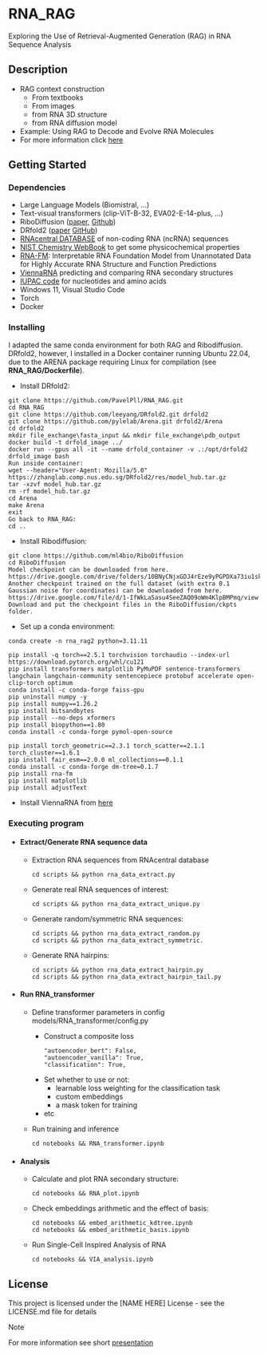 # RNA_RAG
Exploring the Use of Retrieval-Augmented Generation (RAG) in RNA Sequence Analysis

## Description 
* RAG context construction
    * From textbooks
    * From images
    * from RNA 3D structure
    * from RNA diffusion model
* Example: Using RAG to Decode and Evolve RNA Molecules
* For more information click [here](https://github.com/PavelPll/RNA_transformer/blob/main/docs/RNA_transformer.pdf)



## Getting Started

### Dependencies
* Large Language Models (Biomistral, ...)
* Text-visual transformers (clip-ViT-B-32, EVA02-E-14-plus, ...)
* RiboDiffusion ([paper](https://pmc.ncbi.nlm.nih.gov/articles/PMC11211841/), [Github](https://github.com/ml4bio/RiboDiffusion))
* DRfold2 ([paper](https://www.biorxiv.org/content/10.1101/2025.03.05.641632v1) [GitHub](https://github.com/leeyang/DRfold2.git)) 
* [RNAcentral DATABASE](https://rnacentral.org) of non-coding RNA (ncRNA) sequences
* [NIST Chemistry WebBook](https://webbook.nist.gov/chemistry/) to get some physicochemical properties
* [RNA-FM](https://huggingface.co/multimolecule/rnafm): Interpretable RNA Foundation Model from Unannotated Data for Highly Accurate RNA Structure and Function Predictions
* [ViennaRNA](https://www.tbi.univie.ac.at/RNA/ViennaRNA/doc/html) predicting and comparing RNA secondary structures
* [IUPAC code](https://www.bioinformatics.org/sms/iupac.html) for nucleotides and amino acids
* Windows 11, Visual Studio Code
* Torch
* Docker

### Installing

I adapted the same conda environment for both RAG and Ribodiffusion. DRfold2, however, I installed in a Docker container running Ubuntu 22.04, due to the ARENA package requiring Linux for compilation (see **RNA_RAG/Dockerfile**). 
* Install DRfold2:
```
git clone https://github.com/PavelPll/RNA_RAG.git
cd RNA_RAG
git clone https://github.com/leeyang/DRfold2.git drfold2
git clone https://github.com/pylelab/Arena.git drfold2/Arena
cd drfold2
mkdir file_exchange\fasta_input && mkdir file_exchange\pdb_output
docker build -t drfold_image ../
docker run --gpus all -it --name drfold_container -v .:/opt/drfold2 drfold_image bash
Run inside container:
wget --header="User-Agent: Mozilla/5.0" https://zhanglab.comp.nus.edu.sg/DRfold2/res/model_hub.tar.gz
tar -xzvf model_hub.tar.gz
rm -rf model_hub.tar.gz
cd Arena
make Arena
exit
Go back to RNA_RAG:
cd ..
```

* Install Ribodiffusion:
```
git clone https://github.com/ml4bio/RiboDiffusion
cd RiboDiffusion
Model checkpoint can be downloaded from here. 
https://drive.google.com/drive/folders/10BNyCNjxGDJ4rEze9yPGPDXa73iu1skx
Another checkpoint trained on the full dataset (with extra 0.1 Gaussian noise for coordinates) can be downloaded from here.
https://drive.google.com/file/d/1-IfWkLa5asu4SeeZAQ09oWm4KlpBMPmq/view
Download and put the checkpoint files in the RiboDiffusion/ckpts folder.
```
* Set up a conda environment:
```
conda create -n rna_rag2 python=3.11.11

pip install -q torch==2.5.1 torchvision torchaudio --index-url https://download.pytorch.org/whl/cu121
pip install transformers matplotlib PyMuPDF sentence-transformers langchain langchain-community sentencepiece protobuf accelerate open-clip-torch optimum
conda install -c conda-forge faiss-gpu
pip uninstall numpy -y
pip install numpy==1.26.2
pip install bitsandbytes
pip install --no-deps xformers
pip install biopython==1.80
conda install -c conda-forge pymol-open-source

pip install torch_geometric==2.3.1 torch_scatter==2.1.1 torch_cluster==1.6.1
pip install fair_esm==2.0.0 ml_collections==0.1.1
conda install -c conda-forge dm-tree=0.1.7
pip install rna-fm
pip install matplotlib
pip install adjustText
```
* Install ViennaRNA from [here](https://www.tbi.univie.ac.at/RNA/ViennaRNA/doc/html/install.html)

### Executing program

* #### Extract/Generate RNA sequence data 
    * Extraction RNA sequences from RNAcentral database
         ```
         cd scripts && python rna_data_extract.py
         ```
    * Generate real RNA sequences of interest:
        ```
        cd scripts && python rna_data_extract_unique.py
        ```
    * Generate random/symmetric RNA sequences:
        ```
        cd scripts && python rna_data_extract_random.py
        cd scripts && python rna_data_extract_symmetric.
        ```
    * Generate RNA hairpins:
        ```
        cd scripts && python rna_data_extract_hairpin.py
        cd scripts && python rna_data_extract_hairpin_tail.py
        ```
* #### Run RNA_transformer
    * Define transformer parameters in config models/RNA_transformer/config.py
      
        * Construct a composite loss
            ```
            "autoencoder_bert": False,
            "autoencoder_vanilla": True,
            "classification": True,
            ```
        *  Set whether to use or not:
            * learnable loss weighting for the classification task
            * custom embeddings  
            * a mask token for training
        * etc
    * Run training and inference
        ```
        cd notebooks && RNA_transformer.ipynb
        ```
* #### Analysis
    * Calculate and plot RNA secondary structure:
        ```
        cd notebooks && RNA_plot.ipynb
        ```
    * Check embeddings arithmetic and the effect of basis:
        ```
        cd notebooks && embed_arithmetic_kdtree.ipynb
        cd notebooks && embed_arithmetic_basis.ipynb
        ```
    * Run Single-Cell Inspired Analysis of RNA
        ```
        cd notebooks && VIA_analysis.ipynb
        ```

## License
This project is licensed under the [NAME HERE] License - see the LICENSE.md file for details



> [!NOTE]
> For more information see short [presentation](https://github.com/PavelPll/RNA_transformer/blob/main/docs/RNA_transformer.pdf)

